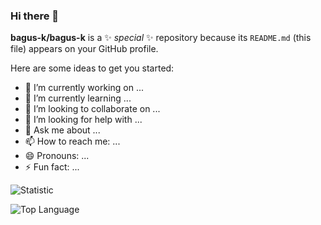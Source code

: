 ### Hi there 👋


**bagus-k/bagus-k** is a ✨ _special_ ✨ repository because its `README.md` (this file) appears on your GitHub profile.

Here are some ideas to get you started:

- 🔭 I’m currently working on ...
- 🌱 I’m currently learning ...
- 👯 I’m looking to collaborate on ...
- 🤔 I’m looking for help with ...
- 💬 Ask me about ...
- 📫 How to reach me: ...
- 😄 Pronouns: ...
- ⚡ Fun fact: ...

![Statistic](https://github-readme-stats.vercel.app/api?username=bagus-k&count_private=true&show_icons=true&theme=radical)

![Top Language](https://github-readme-stats.vercel.app/api/top-langs/?username=bagus-k&show_icons=true&theme=radical)

